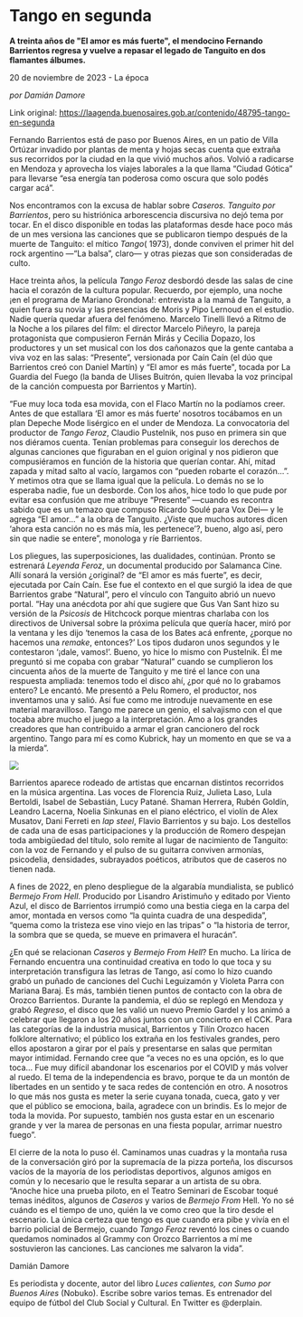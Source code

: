 # Tango en segunda

**A treinta años de "El amor es más fuerte", el mendocino Fernando Barrientos regresa y vuelve a repasar el legado de Tanguito en dos flamantes álbumes.**

20 de noviembre de 2023 - La época

_por Damián Damore_

Link original: https://laagenda.buenosaires.gob.ar/contenido/48795-tango-en-segunda



Fernando Barrientos está de paso por Buenos Aires, en un patio de Villa Ortúzar invadido por plantas de menta y hojas secas cuenta que extraña sus recorridos por la ciudad en la que vivió muchos años. Volvió a radicarse en Mendoza y aprovecha los viajes laborales a la que llama “Ciudad Gótica” para llevarse “esa energía tan poderosa como oscura que solo podés cargar acá”.




Nos encontramos con la excusa de hablar sobre *Caseros. Tanguito por Barrientos*, pero su histriónica arborescencia discursiva no dejó tema por tocar. En el disco disponible en todas las plataformas desde hace poco más de un mes versiona las canciones que se publicaron tiempo después de la muerte de Tanguito: el mítico *Tango*( 1973), donde conviven el primer hit del rock argentino —“La balsa”, claro— y otras piezas que son consideradas de culto.




Hace treinta años, la película *Tango Feroz* desbordó desde las salas de cine hacia el corazón de la cultura popular. Recuerdo, por ejemplo, una noche ¡en el programa de Mariano Grondona!: entrevista a la mamá de Tanguito, a quien fuera su novia y las presencias de Moris y Pipo Lernoud en el estudio. Nadie quería quedar afuera del fenómeno. Marcelo Tinelli llevó a Ritmo de la Noche a los pilares del film: el director Marcelo Piñeyro, la pareja protagonista que compusieron Fernán Mirás y Cecilia Dopazo, los productores y un set musical con los dos cañonazos que la gente cantaba a viva voz en las salas: “Presente”, versionada por Caín Caín (el dúo que Barrientos creó con Daniel Martín) y “El amor es más fuerte", tocada por La Guardia del Fuego (la banda de Ulises Buitrón, quien llevaba la voz principal de la canción compuesta por Barrientos y Martín).




“Fue muy loca toda esa movida, con el Flaco Martín no la podíamos creer. Antes de que estallara ‘El amor es más fuerte’ nosotros tocábamos en un plan Depeche Mode lisérgico en el under de Mendoza. La convocatoria del productor de *Tango Feroz*, Claudio Pustelnik, nos puso en primera sin que nos diéramos cuenta. Tenían problemas para conseguir los derechos de algunas canciones que figuraban en el guion original y nos pidieron que compusiéramos en función de la historia que querían contar. Ahí, mitad zapada y mitad salto al vacío, largamos con “pueden robarte el corazón…”. Y metimos otra que se llama igual que la película. Lo demás no se lo esperaba nadie, fue un desborde. Con los años, hice todo lo que pude por evitar esa confusión que me atribuye “Presente” —cuando es recontra sabido que es un temazo que compuso Ricardo Soulé para Vox Dei— y le agrega “El amor…” a la obra de Tanguito. ¿Viste que muchos autores dicen ‘ahora esta canción no es más mía, les pertenece’?, bueno, algo así, pero sin que nadie se entere”, monologa y ríe Barrientos.




Los pliegues, las superposiciones, las dualidades, continúan. Pronto se estrenará *Leyenda Feroz*, un documental producido por Salamanca Cine. Allí sonará la versión ¿original? de “El amor es más fuerte”, es decir, ejecutada por Caín Caín. Ese fue el contexto en el que surgió la idea de que Barrientos grabe “Natural”, pero el vínculo con Tanguito abrió un nuevo portal. “Hay una anécdota por ahí que sugiere que Gus Van Sant hizo su versión de la *Psicosis* de Hitchcock porque mientras charlaba con los directivos de Universal sobre la próxima película que quería hacer, miró por la ventana y les dijo ‘tenemos la casa de los Bates acá enfrente, ¿porque no hacemos una *remake*, entonces?’ Los tipos dudaron unos segundos y le contestaron ‘¡dale, vamos!’. Bueno, yo hice lo mismo con Pustelnik. Él me preguntó si me copaba con grabar “Natural” cuando se cumplieron los cincuenta años de la muerte de Tanguito y me tiré el lance con una respuesta ampliada: tenemos todo el disco ahí, ¿por qué no lo grabamos entero? Le encantó. Me presentó a Pelu Romero, el productor, nos inventamos una y salió. Así fue como me introduje nuevamente en ese material maravilloso. Tango me parece un genio, el salvajismo con el que tocaba abre mucho el juego a la interpretación. Amo a los grandes creadores que han contribuido a armar el gran cancionero del rock argentino. Tango para mí es como Kubrick, hay un momento en que se va a la mierda”.




![](https://cdn.feater.me/files/images/2958872/4594a581-8c83-410f-a9dd-7353de9ff970.jpg)




Barrientos aparece rodeado de artistas que encarnan distintos recorridos en la música argentina. Las voces de Florencia Ruiz, Julieta Laso, Lula Bertoldi, Isabel de Sebastián, Lucy Patané. Shaman Herrera, Rubén Goldín, Leandro Lacerna, Noelia Sinkunas en el piano eléctrico, el violín de Alex Musatov, Dani Ferreti en *lap steel*, Flavio Barrientos y su bajo. Los destellos de cada una de esas participaciones y la producción de Romero despejan toda ambigüedad del título, solo remite al lugar de nacimiento de Tanguito: con la voz de Fernando y el pulso de su guitarra conviven armonías, psicodelia, densidades, subrayados poéticos, atributos que de caseros no tienen nada.




A fines de 2022, en pleno despliegue de la algarabía mundialista, se publicó *Bermejo From Hell*. Producido por Lisandro Aristimuño y editado por Viento Azul, el disco de Barrientos irrumpió como una bestia ciega en la carpa del amor, montada en versos como “la quinta cuadra de una despedida”, “quema como la tristeza ese vino viejo en las tripas” o “la historia de terror, la sombra que se queda, se mueve en primavera el huracán”.




¿En qué se relacionan *Caseros* y *Bermejo From Hell*? En mucho. La lírica de Fernando encuentra una continuidad creativa en todo lo que toca y su interpretación transfigura las letras de Tango, así como lo hizo cuando grabó un puñado de canciones del Cuchi Leguizamón y Violeta Parra con Mariana Baraj. Es más, también tienen puntos de contacto con la obra de Orozco Barrientos. Durante la pandemia, el dúo se replegó en Mendoza y grabó *Regreso*, el disco que les valió un nuevo Premio Gardel y los animó a celebrar que llegaron a los 20 años juntos con un concierto en el CCK. Para las categorías de la industria musical, Barrientos y Tilín Orozco hacen folklore alternativo; el público los extraña en los festivales grandes, pero ellos apostaron a girar por el país y presentarse en salas que permitan mayor intimidad. Fernando cree que “a veces no es una opción, es lo que toca… Fue muy difícil abandonar los escenarios por el COVID y más volver al ruedo. El tema de la independencia es bravo, porque te da un montón de libertades en un sentido y te saca redes de contención en otro. A nosotros lo que más nos gusta es meter la serie cuyana tonada, cueca, gato y ver que el público se emociona, baila, agradece con un brindis. Es lo mejor de toda la movida. Por supuesto, también nos gusta estar en un escenario grande y ver la marea de personas en una fiesta popular, arrimar nuestro fuego”.




El cierre de la nota lo puso él. Caminamos unas cuadras y la montaña rusa de la conversación giró por la supremacía de la pizza porteña, los discursos vacíos de la mayoría de los periodistas deportivos, algunos amigos en común y lo necesario que le resulta separar a un artista de su obra. “Anoche hice una prueba piloto, en el Teatro Seminari de Escobar toqué temas inéditos, algunos de *Caseros* y varios de *Bermejo From* Hell. Yo no sé cuándo es el tiempo de uno, quién la ve como creo que la tiro desde el escenario. La única certeza que tengo es que cuando era pibe y vivía en el barrio policial de Bermejo, cuando *Tango Feroz* reventó los cines o cuando quedamos nominados al Grammy con Orozco Barrientos a mí me sostuvieron las canciones. Las canciones me salvaron la vida”.




Damián Damore




Es periodista y docente, autor del libro *Luces calientes, con Sumo por Buenos Aires* (Nobuko). Escribe sobre varios temas. Es entrenador del equipo de fútbol del Club Social y Cultural. En Twitter es @derplain.



